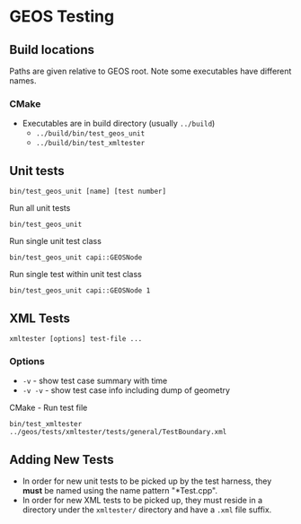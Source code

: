 GEOS Testing
============

## Build locations

Paths are given relative to GEOS root.
Note some executables have different names.

### CMake

* Executables are in build directory (usually `../build`)
  * `../build/bin/test_geos_unit`
  * `../build/bin/test_xmltester`

## Unit tests

    bin/test_geos_unit [name] [test number]

Run all unit tests

    bin/test_geos_unit

Run single unit test class

    bin/test_geos_unit capi::GEOSNode

Run single test within unit test class

    bin/test_geos_unit capi::GEOSNode 1

## XML Tests

    xmltester [options] test-file ...

### Options

* `-v` - show test case summary with time
* `-v -v` - show test case info including dump of geometry

CMake - Run test file

    bin/test_xmltester ../geos/tests/xmltester/tests/general/TestBoundary.xml

## Adding New Tests

* In order for new unit tests to be picked up by the test harness, they **must** be named using the name pattern "\*Test.cpp".
* In order for new XML tests to be picked up, they must reside in a directory under the `xmltester/` directory and have a `.xml` file suffix.


